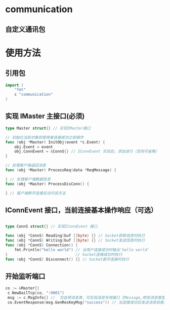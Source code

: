 # communication

## 自定义通讯包

# 使用方法

## 引用包

```go
import (
	"fmt"
	c "communication"
)
```

## 实现 IMaster 主接口(必须)
```go
type Master struct{} // 实现IMaster接口

// 初始化当前对象到使用者连接成功之前操作
func (obj *Master) InitObj(event *c.Event) {
	obj.Event = event
	obj.ConnEvent = &ConnS{} // IConnEvent 实现后，添加该行（否则可省略）
}

// 处理客户端返回消息
func (obj *Master) ProcessReq(data *ReqMessage) {

} // 处理客户端数据信息
func (obj *Master) ProcessDisConn() {

} // 客户端断开连接后访问该方法
```

## IConnEvent 接口，当前连接基本操作响应（可选）

```go

type ConnS struct{} // 实现IConnEvent 接口

func (obj *ConnS) Reading(buf []byte) {} // Socket获取信息时执行
func (obj *ConnS) Writing(buf []byte) {} // Socket发送信息时执行
func (obj *ConnS) Connection() {
	fmt.Println("hello world") // 当用户连接成功时输出'hello world'
}                              // Socket连接成功时执行
func (obj *ConnS) Disconnect() {} // Socket断开连接时执行
```

## 开始监听端口

```go
co := &Master{}
 c.NewDailTcp(co, ":9001")
 msg := c.MsgInfo{} //  包自带消息类，可实现消息专用接口 IMessage,修改消息类型
 co.EventResponse(msg.GenResKeyMsg("success")) // 当连接成功后发送消息给客户端
```


